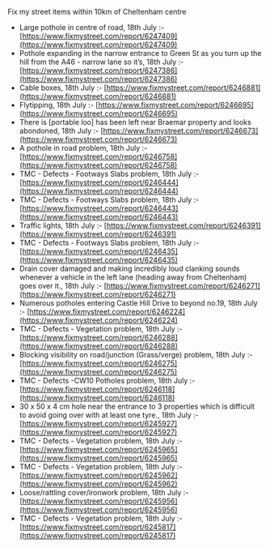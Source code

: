 Fix my street items within 10km of Cheltenham centre

<!-- fix_marker starts -->

- Large pothole in centre of road, 18th July :- [https://www.fixmystreet.com/report/6247409](https://www.fixmystreet.com/report/6247409)
- Pothole expanding in the narrow entrance to Green St as you turn up the hill from the A46 - narrow lane so it’s, 18th July :- [https://www.fixmystreet.com/report/6247386](https://www.fixmystreet.com/report/6247386)
- Cable boxes, 18th July :- [https://www.fixmystreet.com/report/6246881](https://www.fixmystreet.com/report/6246881)
- Flytipping, 18th July :- [https://www.fixmystreet.com/report/6246695](https://www.fixmystreet.com/report/6246695)
- There is [portable loo] has been left near Braemar property and looks abondoned, 18th July :- [https://www.fixmystreet.com/report/6246673](https://www.fixmystreet.com/report/6246673)
- A pothole in road problem, 18th July :- [https://www.fixmystreet.com/report/6246758](https://www.fixmystreet.com/report/6246758)
- TMC - Defects - Footways Slabs problem, 18th July :- [https://www.fixmystreet.com/report/6246444](https://www.fixmystreet.com/report/6246444)
- TMC - Defects - Footways Slabs problem, 18th July :- [https://www.fixmystreet.com/report/6246443](https://www.fixmystreet.com/report/6246443)
- Traffic lights, 18th July :- [https://www.fixmystreet.com/report/6246391](https://www.fixmystreet.com/report/6246391)
- TMC - Defects - Footways Slabs problem, 18th July :- [https://www.fixmystreet.com/report/6246435](https://www.fixmystreet.com/report/6246435)
- Drain cover damaged and making incredibly loud clanking sounds whenever a vehicle in the left lane (heading away from Cheltenham) goes over it., 18th July :- [https://www.fixmystreet.com/report/6246271](https://www.fixmystreet.com/report/6246271)
- Numerous potholes entering Castle Hill Drive to beyond no.19, 18th July :- [https://www.fixmystreet.com/report/6246224](https://www.fixmystreet.com/report/6246224)
- TMC - Defects - Vegetation problem, 18th July :- [https://www.fixmystreet.com/report/6246288](https://www.fixmystreet.com/report/6246288)
- Blocking visibility on road/junction (Grass/verge) problem, 18th July :- [https://www.fixmystreet.com/report/6246275](https://www.fixmystreet.com/report/6246275)
- TMC - Defects -CW10 Potholes problem, 18th July :- [https://www.fixmystreet.com/report/6246118](https://www.fixmystreet.com/report/6246118)
- 30 x 50 x 4 cm hole near the entrance to 3 properties which is difficult to avoid going over with at least one tyre., 18th July :- [https://www.fixmystreet.com/report/6245927](https://www.fixmystreet.com/report/6245927)
- TMC - Defects - Vegetation problem, 18th July :- [https://www.fixmystreet.com/report/6245965](https://www.fixmystreet.com/report/6245965)
- TMC - Defects - Vegetation problem, 18th July :- [https://www.fixmystreet.com/report/6245962](https://www.fixmystreet.com/report/6245962)
- Loose/rattling cover/ironwork problem, 18th July :- [https://www.fixmystreet.com/report/6245956](https://www.fixmystreet.com/report/6245956)
- TMC - Defects - Vegetation problem, 18th July :- [https://www.fixmystreet.com/report/6245817](https://www.fixmystreet.com/report/6245817)

<!-- fix_marker ends -->